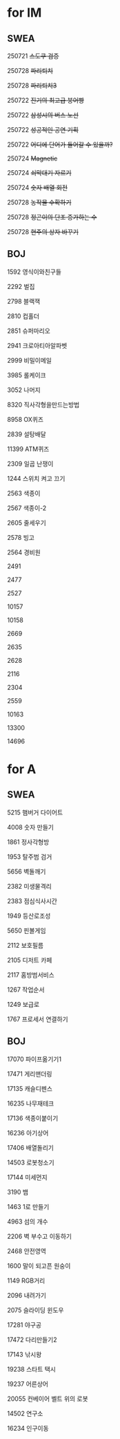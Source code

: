 # for IM
## SWEA
250721 ~~스도쿠 검증~~

250728 ~~파리퇴치~~

250728 ~~파리퇴치3~~

250722 ~~진기의 최고급 붕어빵~~

250722 ~~삼성시의 버스 노선~~

250722 ~~성공적인 공연 기획~~

250722 ~~어디에 단어가 들어갈 수 있을까?~~

250724 ~~Magnetic~~

250724 ~~쇠막대기 자르기~~

250724 ~~숫자 배열 회전~~

250728 ~~농작물 수확하기~~

250728 ~~정곤이의 단조 증가하는 수~~

250728 ~~현주의 상자 바꾸기~~

## BOJ
1592 영식이와친구들

2292 벌집

2798 블랙잭

2810 컵홀더

2851 슈퍼마리오

2941 크로아티아알파벳

2999 비밀이메일

3985 롤케이크

3052 나머지

8320 직사각형을만드는방법

8958 OX퀴즈

2839 설탕배달

11399 ATM퀴즈

2309 일곱 난쟁이

1244 스위치 켜고 끄기

2563 색종이

2567 색종이-2

2605 줄세우기

2578 빙고

2564 경비원

2491

2477

2527

10157

10158

2669

2635

2628

2116

2304

2559

10163

13300

14696

# for A
## SWEA
5215 햄버거 다이어트

4008 숫자 만들기

1861 정사각형방

1953 탈주범 검거

5656 벽돌깨기

2382 미생물격리

2383 점심식사시간

1949 등산로조성

5650 핀볼게임

2112 보호필름

2105 디저트 카페

2117 홈방범서비스

1267 작업순서

1249 보급로

1767 프로세서 연결하기

## BOJ
17070 파이프옮기기1

17471 게리맨더링

17135 캐슬디펜스

16235 나무재테크

17136 색종이붙이기

16236 아기상어

17406 배열돌리기

14503 로봇청소기

17144 미세먼지

3190 뱀

1463 1로 만들기

4963 섬의 개수

2206 벽 부수고 이동하기

2468 안전영역

1600 말이 되고픈 원숭이

1149 RGB거리

2096 내려가기


2075 슬라이딩 윈도우

17281 야구공

17472 다리만들기2

17143 낚시왕

19238 스타트 택시

19237 어른상어

20055 컨베이어 벨트 위의 로봇

14502 연구소

16234 인구이동